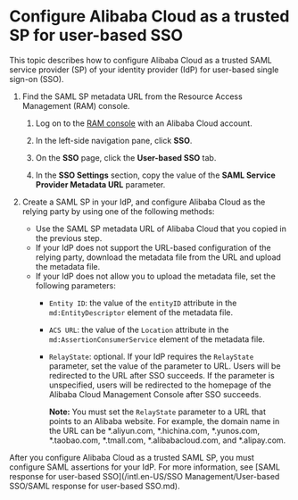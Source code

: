 # Configure Alibaba Cloud as a trusted SP for user-based SSO

This topic describes how to configure Alibaba Cloud as a trusted SAML service provider \(SP\) of your identity provider \(IdP\) for user-based single sign-on \(SSO\).

1.  Find the SAML SP metadata URL from the Resource Access Management \(RAM\) console.

    1.  Log on to the [RAM console](https://ram.console.aliyun.com/) with an Alibaba Cloud account.

    2.  In the left-side navigation pane, click **SSO**.

    3.  On the **SSO** page, click the **User-based SSO** tab.

    4.  In the **SSO Settings** section, copy the value of the **SAML Service Provider Metadata URL** parameter.

2.  Create a SAML SP in your IdP, and configure Alibaba Cloud as the relying party by using one of the following methods:

    -   Use the SAML SP metadata URL of Alibaba Cloud that you copied in the previous step.
    -   If your IdP does not support the URL-based configuration of the relying party, download the metadata file from the URL and upload the metadata file.
    -   If your IdP does not allow you to upload the metadata file, set the following parameters:
        -   `Entity ID`: the value of the `entityID` attribute in the `md:EntityDescriptor` element of the metadata file.
        -   `ACS URL`: the value of the `Location` attribute in the `md:AssertionConsumerService` element of the metadata file.
        -   `RelayState`: optional. If your IdP requires the `RelayState` parameter, set the value of the parameter to URL. Users will be redirected to the URL after SSO succeeds. If the parameter is unspecified, users will be redirected to the homepage of the Alibaba Cloud Management Console after SSO succeeds.

            **Note:** You must set the `RelayState` parameter to a URL that points to an Alibaba website. For example, the domain name in the URL can be \*.aliyun.com, \*.hichina.com, \*.yunos.com, \*.taobao.com, \*.tmall.com, \*.alibabacloud.com, and \*.alipay.com.


After you configure Alibaba Cloud as a trusted SAML SP, you must configure SAML assertions for your IdP. For more information, see [SAML response for user-based SSO](/intl.en-US/SSO Management/User-based SSO/SAML response for user-based SSO.md).

